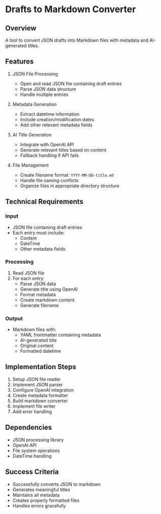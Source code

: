 # Drafts to Markdown Converter

## Overview
A tool to convert JSON drafts into Markdown files with metadata and AI-generated titles.

## Features
1. JSON File Processing
   - Open and read JSON file containing draft entries
   - Parse JSON data structure
   - Handle multiple entries

2. Metadata Generation
   - Extract datetime information
   - Include creation/modification dates
   - Add other relevant metadata fields

3. AI Title Generation
   - Integrate with OpenAI API
   - Generate relevant titles based on content
   - Fallback handling if API fails

4. File Management
   - Create filename format: `YYYY-MM-DD-title.md`
   - Handle file naming conflicts
   - Organize files in appropriate directory structure

## Technical Requirements

### Input
- JSON file containing draft entries
- Each entry must include:
  - Content
  - DateTime
  - Other metadata fields

### Processing
1. Read JSON file
2. For each entry:
   - Parse JSON data
   - Generate title using OpenAI
   - Format metadata
   - Create markdown content
   - Generate filename

### Output
- Markdown files with:
  - YAML frontmatter containing metadata
  - AI-generated title
  - Original content
  - Formatted datetime

## Implementation Steps
1. Setup JSON file reader
2. Implement JSON parser
3. Configure OpenAI integration
4. Create metadata formatter
5. Build markdown converter
6. Implement file writer
7. Add error handling

## Dependencies
- JSON processing library
- OpenAI API
- File system operations
- DateTime handling

## Success Criteria
- Successfully converts JSON to markdown
- Generates meaningful titles
- Maintains all metadata
- Creates properly formatted files
- Handles errors gracefully
